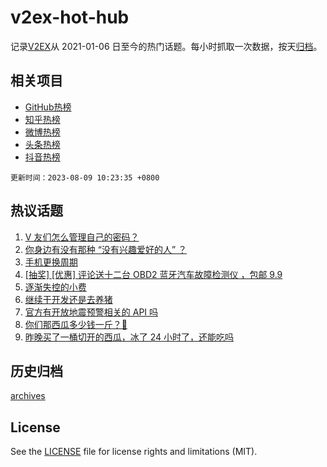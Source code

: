 # v2ex-hot-hub

 记录[V2EX](https://www.v2ex.com/)从 2021-01-06 日至今的热门话题。每小时抓取一次数据，按天[归档](archives)。
 
 ## 相关项目

- [GitHub热榜](https://github.com/lonnyzhang423/github-hot-hub)
- [知乎热榜](https://github.com/lonnyzhang423/zhihu-hot-hub)
- [微博热榜](https://github.com/lonnyzhang423/weibo-hot-hub)
- [头条热榜](https://github.com/lonnyzhang423/toutiao-hot-hub)
- [抖音热榜](https://github.com/lonnyzhang423/douyin-hot-hub)


 `更新时间：2023-08-09 10:23:35 +0800`

## 热议话题

1. [V 友们怎么管理自己的密码？](https://www.v2ex.com/t/963304)
1. [你身边有没有那种 “没有兴趣爱好的人” ？](https://www.v2ex.com/t/963384)
1. [手机更换周期](https://www.v2ex.com/t/963296)
1. [[抽奖] [优惠] 评论送十二台 OBD2 蓝牙汽车故障检测仪 ，包邮 9.9](https://www.v2ex.com/t/963309)
1. [逐渐失控的小费](https://www.v2ex.com/t/963313)
1. [继续干开发还是去养猪](https://www.v2ex.com/t/963463)
1. [官方有开放地震预警相关的 API 吗](https://www.v2ex.com/t/963300)
1. [你们那西瓜多少钱一斤？🍉](https://www.v2ex.com/t/963433)
1. [昨晚买了一桶切开的西瓜，冰了 24 小时了，还能吃吗](https://www.v2ex.com/t/963418)

## 历史归档

[archives](archives)

## License

See the [LICENSE](LICENSE) file for license rights and limitations (MIT).
